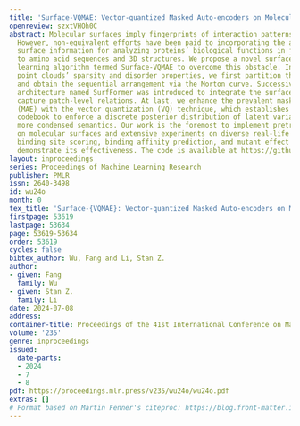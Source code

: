 ```yaml
---
title: 'Surface-VQMAE: Vector-quantized Masked Auto-encoders on Molecular Surfaces'
openreview: szxtVHOh0C
abstract: Molecular surfaces imply fingerprints of interaction patterns between proteins.
  However, non-equivalent efforts have been paid to incorporating the abundant protein
  surface information for analyzing proteins’ biological functions in juxtaposition
  to amino acid sequences and 3D structures. We propose a novel surface-based unsupervised
  learning algorithm termed Surface-VQMAE to overcome this obstacle. In light of surface
  point clouds’ sparsity and disorder properties, we first partition them into patches
  and obtain the sequential arrangement via the Morton curve. Successively, a Transformer-based
  architecture named SurfFormer was introduced to integrate the surface geometry and
  capture patch-level relations. At last, we enhance the prevalent masked auto-encoder
  (MAE) with the vector quantization (VQ) technique, which establishes a surface pattern
  codebook to enforce a discrete posterior distribution of latent variables and achieve
  more condensed semantics. Our work is the foremost to implement pretraining purely
  on molecular surfaces and extensive experiments on diverse real-life scenarios including
  binding site scoring, binding affinity prediction, and mutant effect estimation
  demonstrate its effectiveness. The code is available at https://github.com/smiles724/VQMAE.
layout: inproceedings
series: Proceedings of Machine Learning Research
publisher: PMLR
issn: 2640-3498
id: wu24o
month: 0
tex_title: 'Surface-{VQMAE}: Vector-quantized Masked Auto-encoders on Molecular Surfaces'
firstpage: 53619
lastpage: 53634
page: 53619-53634
order: 53619
cycles: false
bibtex_author: Wu, Fang and Li, Stan Z.
author:
- given: Fang
  family: Wu
- given: Stan Z.
  family: Li
date: 2024-07-08
address:
container-title: Proceedings of the 41st International Conference on Machine Learning
volume: '235'
genre: inproceedings
issued:
  date-parts:
  - 2024
  - 7
  - 8
pdf: https://proceedings.mlr.press/v235/wu24o/wu24o.pdf
extras: []
# Format based on Martin Fenner's citeproc: https://blog.front-matter.io/posts/citeproc-yaml-for-bibliographies/
---
```

